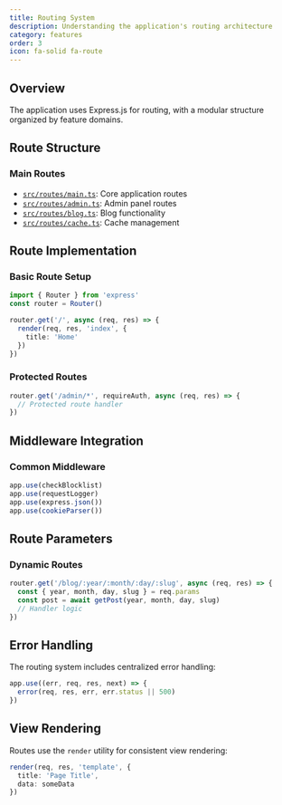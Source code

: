 ```yaml
---
title: Routing System
description: Understanding the application's routing architecture
category: features
order: 3
icon: fa-solid fa-route
---
```


## Overview

The application uses Express.js for routing, with a modular structure organized by feature domains.

## Route Structure

### Main Routes
- [`src/routes/main.ts`](https://github.com/chocoOnEstrogen/choco.rip/blob/master/src/routes/main.ts): Core application routes
- [`src/routes/admin.ts`](https://github.com/chocoOnEstrogen/choco.rip/blob/master/src/routes/admin.ts): Admin panel routes
- [`src/routes/blog.ts`](https://github.com/chocoOnEstrogen/choco.rip/blob/master/src/routes/blog.ts): Blog functionality
- [`src/routes/cache.ts`](https://github.com/chocoOnEstrogen/choco.rip/blob/master/src/routes/cache.ts): Cache management

## Route Implementation

### Basic Route Setup

```typescript data-filename="src/routes/main.ts"
import { Router } from 'express'
const router = Router()

router.get('/', async (req, res) => {
  render(req, res, 'index', {
    title: 'Home'
  })
})
```

### Protected Routes

```typescript data-filename="src/routes/main.ts"
router.get('/admin/*', requireAuth, async (req, res) => {
  // Protected route handler
})
```

## Middleware Integration

### Common Middleware

```typescript data-filename="src/routes/main.ts"
app.use(checkBlocklist)
app.use(requestLogger)
app.use(express.json())
app.use(cookieParser())
```

## Route Parameters

### Dynamic Routes

```typescript data-filename="src/routes/main.ts"
router.get('/blog/:year/:month/:day/:slug', async (req, res) => {
  const { year, month, day, slug } = req.params
  const post = await getPost(year, month, day, slug)
  // Handler logic
})
```

## Error Handling

The routing system includes centralized error handling:

```typescript data-filename="src/routes/main.ts"
app.use((err, req, res, next) => {
  error(req, res, err, err.status || 500)
})
```

## View Rendering

Routes use the `render` utility for consistent view rendering:

```typescript data-filename="src/routes/main.ts"
render(req, res, 'template', {
  title: 'Page Title',
  data: someData
})
``` 